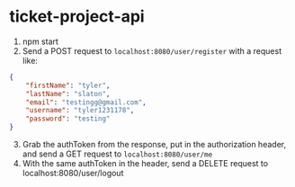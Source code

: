 # ticket-project-api

1. npm start 
2. Send a POST request to `localhost:8080/user/register` with a request like:
```json
{
    "firstName": "tyler",
    "lastName": "slaton",
    "email": "testingg@gmail.com",
    "username": "tyler1231178",
    "password": "testing"
}
```


3. Grab the authToken from the response, put in the authorization header, and send a GET request to `localhost:8080/user/me`
4. With the same authToken in the header, send a DELETE request to localhost:8080/user/logout